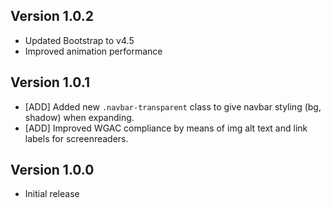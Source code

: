 ## Version 1.0.2
- Updated Bootstrap to v4.5
- Improved animation performance

## Version 1.0.1
 - [ADD] Added new `.navbar-transparent` class to give navbar styling (bg, shadow) when expanding.
 - [ADD] Improved WGAC compliance by means of img alt text and link labels for screenreaders.

## Version 1.0.0

 - Initial release